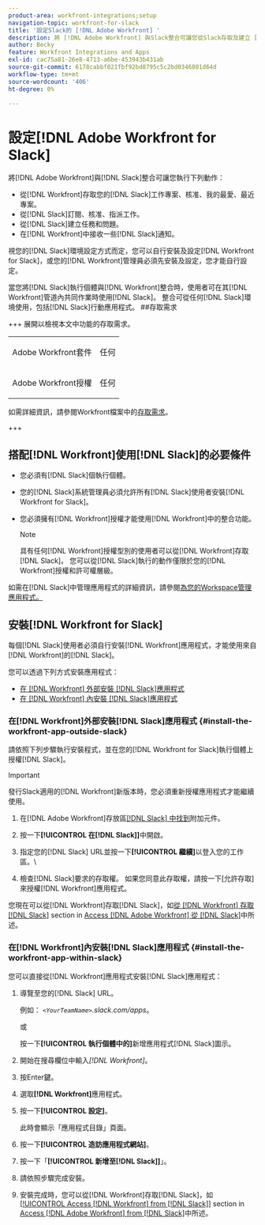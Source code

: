```yaml
---
product-area: workfront-integrations;setup
navigation-topic: workfront-for-slack
title: '設定Slack的 [!DNL Adobe Workfront] '
description: 將 [!DNL Adobe Workfront] 與Slack整合可讓您從Slack存取及建立 [!DNL Workfront] 個工作專案、核准、我的最愛、最近專案。
author: Becky
feature: Workfront Integrations and Apps
exl-id: cac75a81-26e8-4713-a6be-453943b431ab
source-git-commit: 6178cabbf021fbf92bd8795c5c2bd0346801d64d
workflow-type: tm+mt
source-wordcount: '406'
ht-degree: 0%

---
```


# 設定[!DNL Adobe Workfront for Slack]

將[!DNL Adobe Workfront]與[!DNL Slack]整合可讓您執行下列動作：

* 從[!DNL Workfront]存取您的[!DNL Slack]工作專案、核准、我的最愛、最近專案。
* 從[!DNL Slack]訂閱、核准、指派工作。
* 從[!DNL Slack]建立任務和問題。
* 在[!DNL Workfront]中接收一些[!DNL Slack]通知。

視您的[!DNL Slack]環境設定方式而定，您可以自行安裝及設定[!DNL Workfront for Slack]，或您的[!DNL Workfront]管理員必須先安裝及設定，您才能自行設定。

當您將[!DNL Slack]執行個體與[!DNL Workfront]整合時，使用者可在其[!DNL Workfront]管道內共同作業時使用[!DNL Slack]。 整合可從任何[!DNL Slack]環境使用，包括[!DNL Slack]行動應用程式。 ##存取需求

+++ 展開以檢視本文中功能的存取需求。

<table style="table-layout:auto"> 
 <col> 
 <col> 
 <tbody> 
  <tr> 
   <td role="rowheader">Adobe Workfront套件</td> 
   <td> <p>任何</p> </td> 
  </tr> 
  <tr> 
   <td role="rowheader">Adobe Workfront授權</td> 
   <td> <p>任何</p>
  </tr> 
 </tbody> 
</table>

如需詳細資訊，請參閱Workfront檔案中的[存取需求](/help/quicksilver/administration-and-setup/add-users/access-levels-and-object-permissions/access-level-requirements-in-documentation.md)。

+++

## 搭配[!DNL Workfront]使用[!DNL Slack]的必要條件

* 您必須有[!DNL Slack]個執行個體。
* 您的[!DNL Slack]系統管理員必須允許所有[!DNL Slack]使用者安裝[!DNL Workfront for Slack]。
* 您必須擁有[!DNL Workfront]授權才能使用[!DNL Workfront]中的整合功能。

  >[!NOTE]
  >
  >具有任何[!DNL Workfront]授權型別的使用者可以從[!DNL Workfront]存取[!DNL Slack]。 您可以從[!DNL Slack]執行的動作僅限於您的[!DNL Workfront]授權和許可權層級。

如需在[!DNL Slack]中管理應用程式的詳細資訊，請參閱[為您的Workspace管理應用程式。](https://get.slack.help/hc/en-us/articles/222386767-Manage-apps-for-your-workspace)

## 安裝[!DNL Workfront for Slack]

每個[!DNL Slack]使用者必須自行安裝[!DNL Workfront]應用程式，才能使用來自[!DNL Workfront]的[!DNL Slack]。

您可以透過下列方式安裝應用程式：

* [在 [!DNL Workfront] 外部安裝 [!DNL Slack]應用程式](#install-the-workfront-app-outside-slack-install-the-workfront-app-outside-slack)
* [在 [!DNL Workfront] 內安裝 [!DNL Slack]應用程式](#install-the-workfront-app-within-slack-install-the-workfront-app-within-slack)

### 在[!DNL Workfront]外部安裝[!DNL Slack]應用程式 {#install-the-workfront-app-outside-slack}

請依照下列步驟執行安裝程式，並在您的[!DNL Workfront for Slack]執行個體上授權[!DNL Slack]。

>[!IMPORTANT]
>
>發行Slack適用的[!DNL Workfront]新版本時，您必須重新授權應用程式才能繼續使用。

1. 在[!DNL Adobe Workfront]存放區[[!DNL Slack] 中找到](https://workfront.slack.com/apps/A7CLAMVNW-adobe-workfront?tab=more_info)附加元件。

1. 按一下&#x200B;**[!UICONTROL 在[!DNL Slack]]**&#x200B;中開啟。

1. 指定您的[!DNL Slack] URL並按一下&#x200B;**[!UICONTROL 繼續]**&#x200B;以登入您的工作區。\

1. 檢查[!DNL Slack]要求的存取權。 如果您同意此存取權，請按一下[允許存取] **&#x200B;**&#x200B;來授權[!DNL Workfront]應用程式。

您現在可以從[!DNL Workfront]存取[!DNL Slack]，如[從 [!DNL Workfront] 存取 [!DNL Slack]](../../workfront-integrations-and-apps/using-workfront-with-slack/access-workfront-from-slack.md#viewing-all-available-commands) section in [Access [!DNL Adobe Workfront] 從 [!DNL Slack]](../../workfront-integrations-and-apps/using-workfront-with-slack/access-workfront-from-slack.md)中所述。

### 在[!DNL Workfront]內安裝[!DNL Slack]應用程式 {#install-the-workfront-app-within-slack}

您可以直接從[!DNL Workfront]應用程式安裝[!DNL Slack]應用程式：

1. 導覽至您的[!DNL Slack] URL。

   例如： *`<YourTeamName>`.slack.com/apps*。

   或

   按一下&#x200B;**[!UICONTROL 執行個體中的]**&#x200B;新增應用程式[!DNL Slack]圖示。

1. 開始在搜尋欄位中輸入&#x200B;*[!DNL Workfront]*。
1. 按Enter鍵。
1. 選取&#x200B;**[!DNL Workfront]**&#x200B;應用程式。
1. 按一下&#x200B;**[!UICONTROL 設定]**。

   此時會顯示「應用程式目錄」頁面。

1. 按一下&#x200B;**[!UICONTROL 造訪應用程式網站]**。
1. 按一下「**[!UICONTROL 新增至[!DNL Slack]]**」。
1. 請依照步驟完成安裝。
1. 安裝完成時，您可以從[!DNL Workfront]存取[!DNL Slack]，如[[!UICONTROL Access [!DNL Workfront]  from [!DNL Slack]]](../../workfront-integrations-and-apps/using-workfront-with-slack/access-workfront-from-slack.md#viewing-all-available-commands) section in [Access [!DNL Adobe Workfront]  from [!DNL Slack]](../../workfront-integrations-and-apps/using-workfront-with-slack/access-workfront-from-slack.md)中所述。
